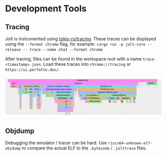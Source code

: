 # Development Tools
## Tracing
Jolt is instrumented using [tokio-rs/tracing](https://github.com/tokio-rs/tracing). These traces can be displayed using the `--format chrome` flag, for example:
`cargo run -p jolt-core --release -- trace --name sha3 --format chrome`

After tracing, files can be found in the workspace root with a name `trace-<timestamp>.json`. Load these traces into `chrome://tracing` or `https://ui.perfetto.dev/`.

![Tracing in Jolt](../imgs/tracing.png)


## Objdump
Debugging the emulator / tracer can be hard. Use `riscv64-unknown-elf-objdump` to compare the actual ELF to the `.bytecode` / `.jolttrace` files.